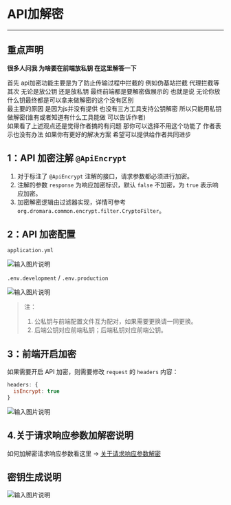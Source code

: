 # API加解密
- - -

## 重点声明

**很多人问我 为啥要在前端放私钥 在这里解答一下**

首先 api加密功能主要是为了防止传输过程中拦截的 例如伪基站拦截 代理拦截等<br>
其次 无论是放公钥 还是放私钥 最终前端都是要解密做展示的 也就是说 无论你放什么钥最终都是可以拿来做解密的这个没有区别<br>
最主要的原因 是因为js并没有提供 也没有三方工具支持公钥解密 所以只能用私钥做解密(谁有或者知道有什么工具能做 可以告诉作者)<br>
如果看了上述观点还是觉得作者搞的有问题 那你可以选择不用这个功能了 作者表示也没有办法 如果你有更好的解决方案 希望可以提供给作者共同进步<br>

## 1：API 加密注解 `@ApiEncrypt`
1. 对于标注了 `@ApiEncrypt` 注解的接口，请求参数都必须进行加密。
2. 注解的参数 `response` 为响应加密标识，默认 `false` 不加密，为 `true` 表示响应加密。
3. 加密解密逻辑由过滤器实现，详情可参考 `org.dromara.common.encrypt.filter.CryptoFilter`。

## 2：API 加密配置
`application.yml`

![输入图片说明](https://foruda.gitee.com/images/1701131796468961065/83c464cd_4959041.png "屏幕截图")

`.env.development` / `.env.production`

![输入图片说明](https://foruda.gitee.com/images/1709533252413969800/1d0dff25_1766278.png "屏幕截图")

> 注：
> 1. 公私钥与前端配置文件互为配对，如果需要更换请一同更换。
> 2. 后端公钥对应前端私钥；后端私钥对应前端公钥。

## 3：前端开启加密
如果需要开启 API 加密，则需要修改 `request` 的 `headers` 内容：
```Javascript
headers: {
  isEncrypt: true
}
```

![输入图片说明](https://foruda.gitee.com/images/1701137141916998346/5e839bbe_4959041.png "屏幕截图")

## 4.关于请求响应参数加解密说明

如何加解密请求响应参数看这里 -> [关于请求响应参数解密](/questions/api_encrypt.md)

## 密钥生成说明

![输入图片说明](https://foruda.gitee.com/images/1675577852271308699/9b30258e_1766278.png "屏幕截图")